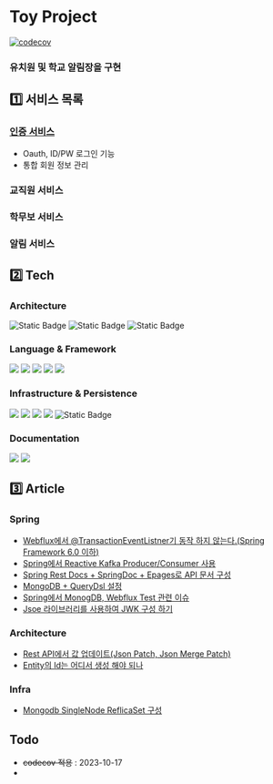 # Toy Project
[![codecov](https://codecov.io/gh/hankk20/kindernoti/graph/badge.svg?token=87N2E3YJZF)](https://codecov.io/gh/hankk20/kindernoti)
### 유치원 및 학교 알림장을 구현
## 1️⃣ 서비스 목록
### [인증 서비스](auth/README.md)
- Oauth, ID/PW 로그인 기능
- 통합 회원 정보 관리
### 교직원 서비스
### 학무보 서비스
### 알림 서비스
## 2️⃣ Tech
### Architecture
<img alt="Static Badge" src="https://img.shields.io/badge/Micro Service-%23666666"> <img alt="Static Badge" src="https://img.shields.io/badge/Hexagonal-%23666666"> <img alt="Static Badge" src="https://img.shields.io/badge/Domain Driven Design-%23666666">

### Language & Framework
<img href="" src="https://img.shields.io/badge/Java17-%23FFFFFF?logo=openjdk&logoColor=black"> <img src="https://img.shields.io/badge/Gradle-%2302303A?logo=gradle&logoColor=white"> <img src="https://img.shields.io/badge/Boot-%236DB33F?logo=springboot&logoColor=white"> <img src="https://img.shields.io/badge/Security-%236DB33F?logo=springsecurity&logoColor=white"> <img src="https://img.shields.io/badge/Webflux-%236DB33F?logo=spring&logoColor=white">

### Infrastructure & Persistence
<img src="https://img.shields.io/badge/Docker-%232496ED?logo=docker&logoColor=white"> <img src="https://img.shields.io/badge/NGINX-%23009639?logo=nginx&logoColor=white"> <img src="https://img.shields.io/badge/Netty-%23606060?logoColor=white"> <img src="https://img.shields.io/badge/MongoDB-%2347A248?logo=mongodb&logoColor=white"> <img alt="Static Badge" src="https://img.shields.io/badge/Kafka-%23231F20?logo=apachekafka">


### Documentation
<img src="https://img.shields.io/badge/Swagger-%2385EA2D?logo=swagger&logoColor=white"> <img src="https://img.shields.io/badge/OpenAPI-%236BA539?logo=openapiinitiative&logoColor=white">

## 3️⃣ Article
### Spring
- [Webflux에서 @TransactionEventListner기 동작 하지 않는다.(Spring Framework 6.0 이하)](https://hankk.notion.site/Webflux-TransactionEventListner-0ca73e8372a0433cb5e820fcf4f25f02?pvs=4)
- [Spring에서 Reactive Kafka Producer/Consumer 사용](https://hankk.notion.site/Spring-Reactive-Kafka-Producer-Consumer-5db7fa1be187491fae43682e22480b1d?pvs=4)
- [Spring Rest Docs + SpringDoc + Epages로 API 문서 구성](https://hankk.notion.site/RestDoc-With-OpenAPI-3-0-f719be4c3d4d43cca146a5856c46513a?pvs=4)
- [MongoDB + QueryDsl 설정](https://hankk.notion.site/QueryDsl-f8038fc9509a4e64aa5d7054676e5f39?pvs=4)
- [Spring에서 MonogDB, Webflux Test 관련 이슈](https://hankk.notion.site/6f5b5b70317340c88cd74258675cf1bd?pvs=4)
- [Jsoe 라이브러리를 사용하여 JWK 구성 하기](https://hankk.notion.site/51663f3637c84362b3f4abfc94509eab?pvs=4)

### Architecture
- [Rest API에서 값 업데이트(Json Patch, Json Merge Patch)](https://hankk.notion.site/Json-Patch-Json-Merge-Patch-46e8a37c8ca941d0931785f5de280eb3?pvs=4)
- [Entity의 Id는 어디서 생성 해야 되나](https://hankk.notion.site/Entity-ID-21ec1bd2b9ec4a3a86fbef913d041ccb?pvs=4)

### Infra
- [Mongodb SingleNode ReflicaSet 구성](https://hankk.notion.site/Mongo-Single-Node-Replica-Set-76ebf73b32a840429d86ba3731fd107a?pvs=4)
## Todo
- ~~codecov 적용~~ : 2023-10-17
- 
